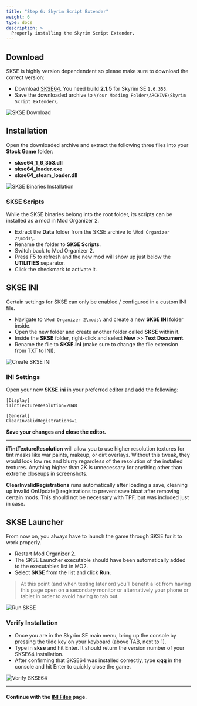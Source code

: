 ```yaml
---
title: "Step 6: Skyrim Script Extender"
weight: 6
type: docs
description: >
  Properly installing the Skyrim Script Extender.
---
```


## Download

SKSE is highly version dependendent so please make sure to download the correct version:

- Download [SKSE64](http://skse.silverlock.org/). You need build **2.1.5** for Skyrim SE `1.6.353`.
- Save the downloaded archive to `\Your Modding Folder\ARCHIVE\Skyrim Script Extender\`.

![SKSE Download](/Pictures/tpf/initial-setup/skse-download.png)

## Installation

Open the downloaded archive and extract the following three files into your **Stock Game** folder:

- **skse64_1_6_353.dll**
- **skse64_loader.exe**
- **skse64_steam_loader.dll**

![SKSE Binaries Installation](/Pictures/tpf/initial-setup/skse-binaries-installation.png)

### SKSE Scripts

While the SKSE binaries belong into the root folder, its scripts can be installed as a mod in Mod Organizer 2.

- Extract the **Data** folder from the SKSE archive to `\Mod Organizer 2\mods\`.
- Rename the folder to **SKSE Scripts**.
- Switch back to Mod Organizer 2.
- Press F5 to refresh and the new mod will show up just below the **UTILITIES** separator.
- Click the checkmark to activate it.

## SKSE INI

Certain settings for SKSE can only be enabled / configured in a custom INI file.

- Navigate to `\Mod Organizer 2\mods\` and create a new **SKSE INI** folder inside.
- Open the new folder and create another folder called **SKSE** within it.
- Inside the **SKSE** folder, right-click and select **New** >> **Text Document**.
- Rename the file to **SKSE.ini** (make sure to change the file extension from TXT to INI).

![Create SKSE INI](/Pictures/tpf/initial-setup/create-skse-ini.png)

### INI Settings

Open your new **SKSE.ini** in your preferred editor and add the following:

```
[Display]
iTintTextureResolution=2048

[General]
ClearInvalidRegistrations=1
```

**Save your changes and close the editor.**

---

**iTintTextureResolution** will allow you to use higher resolution textures for tint masks like war paints, makeup, or dirt overlays. Without this tweak, they would look low res and blurry regardless of the resolution of the installed textures. Anything higher than 2K is unnecessary for anything other than extreme closeups in screenshots.

**ClearInvalidRegistrations** runs automatically after loading a save, cleaning up invalid OnUpdate() registrations to prevent save bloat after removing certain mods. This should not be necessary with TPF, but was included just in case.

## SKSE Launcher

From now on, you always have to launch the game through SKSE for it to work properly.

- Restart Mod Organizer 2.
- The SKSE Launcher executable should have been automatically added to the executables list in MO2.
- Select **SKSE** from the list and click **Run**.

> At this point (and when testing later on) you’ll benefit a lot from having this page open on a secondary monitor or alternatively your phone or tablet in order to avoid having to tab out.

![Run SKSE](/Pictures/tpf/initial-setup/run-skse.png)

### Verify Installation

- Once you are in the Skyrim SE main menu, bring up the console by pressing the tilde key on your keyboard (above TAB, next to 1).
- Type in **skse** and hit Enter. It should return the version number of your SKSE64 installation.
- After confirming that SKSE64 was installed correctly, type **qqq** in the console and hit Enter to quickly close the game.

![Verify SKSE64](/Pictures/tpf/initial-setup/verify-skse64.jpg)

---

#### Continue with the [INI Files](/tpf/initial-setup/step-7/) page.
